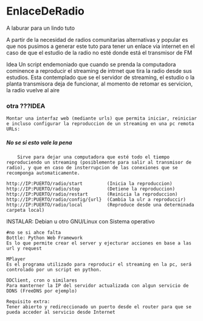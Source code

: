 # EnlaceDeRadio

A laburar para un lindo tuto

A partir de la necesidad de radios comunitarias alternativas y popular es que nos pusimos a generar este tuto para tener un enlace via internet en el caso de que el estudio de la radio no esté donde está el transmisor de FM

Idea
Un script endemoniado que cuando se prenda la computadora cominence a reproducir el streaming de intrnet que tira la radio desde sus estudios. Esta contemplado que se el servidor de streaming, el estudio o la planta transmisora deja de funcionar, al momento de retomar es servicion, la radio vuelve al aire


###  otra ???IDEA
    Montar una interfaz web (mediante urls) que permita iniciar, reiniciar e incluso configurar la reproduccion de un streaming en una pc remota
    URLs:
        
#####  No se si esto vale la pena
        Sirve para dejar una computadora que esté todo el tiempo reproduciendo un streaming (posiblemente para salir al transmisor de radio), y que en caso de insterrupcion de las conexiones que se recomponga automaticamente. 

    http://IP:PUERTO/radio/start         (Inicia la reproduccion)
    http://IP:PUERTO/radio/stop          (Detiene la reproduccion)
    http://IP:PUERTO/radio/restart       (Reinicia la reproduccion)
    http://IP:PUERTO/radio/config/{url}  (Cambia la ulr a reproduccir)
    http://IP:PUERTO/radio/local         (Reproduce desde una determinada carpeta local)

INSTALAR:
    Debian u otro GNU/Linux con 
    Sistema operativo 
    
    #no se si ahce falta
    Bottle: Python Web Framework
    Es lo que permite crear el server y ejecturar acciones en base a las url y request
    
    MPlayer
    Es el programa utilizado para reproducir el streaming en la pc, será controlado por un script en python.
    
    DDClient, cron o similares
    Para manterner la IP del servidor actualizada con algun servicio de DDNS (FreeDNS por ejemplo)
    
    Requisito extra:
    Tener abierto y redireccionado un puerto desde el router para que se pueda acceder al servicio desde Internet

